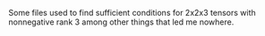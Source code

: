 Some files used to find sufficient conditions for 2x2x3 tensors with nonnegative rank 3 among other things that led me nowhere.
